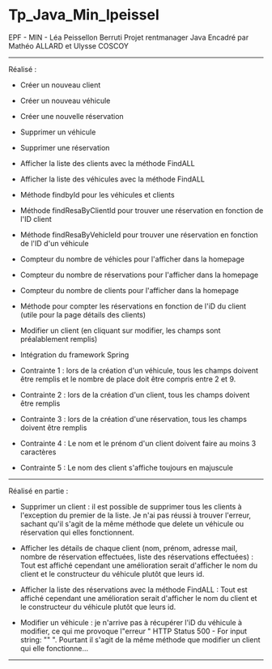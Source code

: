 # Tp_Java_Min_lpeissel
EPF - MIN - Léa Peissellon Berruti 
Projet rentmanager Java 
Encadré par Mathéo ALLARD et Ulysse COSCOY

-----------------------------------------------------------------------------------------------------------------------

Réalisé : 

- Créer un nouveau client 
- Créer un nouveau véhicule 
- Créer une nouvelle réservation 

- Supprimer un véhicule
- Supprimer une réservation

- Afficher la liste des clients avec la méthode FindALL
- Afficher la liste des véhicules avec la méthode FindALL

- Méthode findbyId pour les véhicules et clients
- Méthode findResaByClientId pour trouver une réservation en fonction de l'ID client
- Méthode findResaByVehicleId pour trouver une réservation en fonction de l'ID d'un véhicule

- Compteur du nombre de véhicles pour l'afficher dans la homepage
- Compteur du nombre de réservations pour l'afficher dans la homepage
- Compteur du nombre de clients pour l'afficher dans la homepage
- Méthode pour compter les réservations en fonction de l'iD du client (utile pour la page détails des clients)

- Modifier un client (en cliquant sur modifier, les champs sont préalablement remplis)

- Intégration du framework Spring

- Contrainte 1 : lors de la création d'un véhicule, tous les champs doivent être remplis et le nombre de place doit être compris entre 2 et 9.
- Contrainte 2 : lors de la création d'un client, tous les champs doivent être remplis
- Contrainte 3 : lors de la création d'une réservation, tous les champs doivent être remplis
- Contrainte 4 : Le nom et le prénom d'un client doivent faire au moins 3 caractères
- Contrainte 5 : Le nom des client s'affiche toujours en majuscule


-----------------------------------------------------------------------------------------------------------------------

Réalisé en partie : 

- Supprimer un client : il est possible de supprimer tous les clients à l'exception du premier de la liste. Je n'ai pas réussi à trouver l'erreur, 
  sachant qu'il s'agit de la même méthode que delete un véhicule ou réservation qui elles fonctionnent.

- Afficher les détails de chaque client (nom, prénom, adresse mail, nombre de réservation effectuées, liste des réservations effectuées) : Tout est
  affiché cependant une amélioration serait d'afficher le nom du client et le constructeur du véhicule plutôt que leurs id.
- Afficher la liste des réservations avec la méthode FindALL : Tout est affiché cependant une amélioration serait d'afficher le nom du client et le
  constructeur du véhicule plutôt que leurs id.

- Modifier un véhicule : je n'arrive pas à récupérer l'iD du véhicule à modifier, ce qui me provoque l"erreur " HTTP Status 500 - For input string: "" ". 
  Pourtant il s'agit de la même méthode que modifier un client qui elle fonctionne...


-----------------------------------------------------------------------------------------------------------------------

